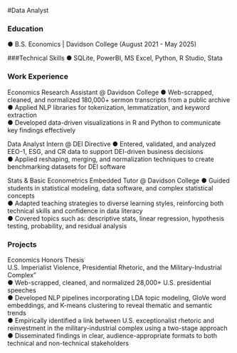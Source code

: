 #Data Analyst 

### Education 
● B.S. Economics | Davidson College (August 2021 - May 2025)

###Technical Skills 
● SQLite, PowerBI, MS Excel, Python, R Studio, Stata

### Work Experience
Economics Research Assistant @ Davidson College
● Web-scrapped, cleaned, and normalized 180,000+ sermon transcripts from a public archive <br>
● Applied NLP libraries for tokenization, lemmatization, and keyword extraction <br>
● Developed data-driven visualizations in R and Python to communicate key findings effectively <br>

Data Analyst Intern @ DEI Directive
● Entered, validated, and analyzed EEO-1, ESG, and CR data to support DEI-driven business decisions <br>
● Applied reshaping, merging, and normalization techniques to create benchmarking datasets for DEI software <br>

Stats & Basic Econometrics Embedded Tutor @ Davidson College
● Guided students in statistical modeling, data software, and complex statistical concepts <br>
● Adapted teaching strategies to diverse learning styles, reinforcing both technical skills and confidence in data literacy <br>
● Covered topics such as: descriptive stats, linear regression, hypothesis testing, probability, and residual analysis<br>

### Projects
Economics Honors Thesis <br>
U.S. Imperialist Violence, Presidential Rhetoric, and the Military-Industrial Complex”<br>
● Web-scrapped, cleaned, and normalized 28,000+ U.S. presidential speeches <br>
● Developed NLP pipelines incorporating LDA topic modeling, GloVe word embeddings, and K-means clustering to reveal thematic and semantic trends <br>
● Empirically identified a link between U.S. exceptionalist rhetoric and reinvestment in the military-industrial complex using a two-stage approach <br>
● Disseminated findings in clear, audience-appropriate formats to both technical and non-technical stakeholders <br>


